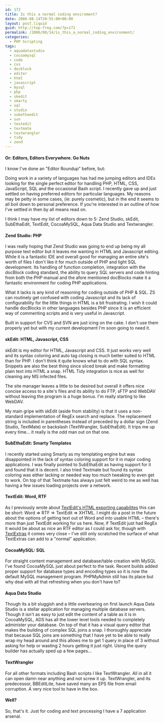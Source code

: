 ```yaml
---
id: 172
title: Is this a normal coding enviroment?
date: 2006-08-14T20:55:00+00:00
layout: post.liquid
guid: http://top-frog.com/?p=172
permalink: /2006/08/14/is_this_a_normal_coding_environment/
categories:
  - PHP Scripting
tags:
  - aquadatastudio
  - cocoamysql
  - code
  - cvs
  - docblock
  - editor
  - html
  - javascript
  - mysql
  - php
  - skedit
  - smarty
  - sql
  - studio
  - subethaedit
  - svn
  - textedit
  - textmate
  - textwrangler
  - tidy
  - zend
---
```

#### Or: Editors, Editors Everywhere. Go Nuts

I know I've done an "Editor Roundup" before, but:

Doing work in a variety of languages has had me jumping editors and IDEs looking for the single perfect editor for handling PHP, HTML, CSS, JavaScript, SQL and the occasional Bash script. I recently gave up and just settled on having preferred editors for particular languages. My reasons may be petty in some cases, (ie: purely cosmetic), but in the end it seems to all boil down to personal preference. If you're interested in an outline of how I've settled in then by all means read on.

I think I may have my list of editors down to 5: Zend Studio, skEdit, SubEthaEdit, TextEdit, CocoaMySQL, Aqua Data Studio and Textwrangler.



#### Zend Studio: PHP

I was really hoping that Zend Studio was going to end up being my all purpose text editor but it leaves me wanting in HTML and Javascript editing. While it is a fantastic IDE and overall good for managing an entire site's worth of files I don't like it for much outside of PHP and light SQL development. Its handling of function completion, integration with the docBlock coding standard, the ability to query SQL servers and code hinting from both the PHP manual and the afore mentioned docBlocks make it a fantastic environment for coding PHP applications.

What it lacks is any kind of reasoning for coding outside of PHP & SQL. ZS can routinely get confused with coding Javascript and its lack of configurability for the little things in HTML is a bit frustrating. I wish it could handle docBlocks in other languages besides PHP since it is an efficient way of commenting scripts and is very useful in Javascript.

Built in support for CVS and SVN are just icing on the cake. I don't use them properly yet but with my current development I'm soon going to need it.

#### skEdit: HTML, Javascript, CSS

skEdit is my editor for HTML, Javascript and CSS. It just works very well and its syntax coloring and auto tag closing is much better suited to HTML than for PHP. I don't think it quite knows what to do with SQL syntax. Snippets are also the best thing since sliced break and make formatting plain text into HTML a snap. HTML Tidy integration is nice as well for cleaning any MS infected files.

The site manager leaves a little to be desired but overall it offers nice concise access to a site's files and its ability to do FTP, sFTP and WebDAV without leaving the program is a huge bonus. I'm really starting to like WebDAV.

My main gripe with skEdit (aside from stability) is that it uses a non-standard implementation of RegEx search and replace. The replacement string is included in parentheses instead of preceded by a dollar sign (Zend Studio, TextMate) or backslash (TextWrangler, SubEthaEdit). It trips me up every time… it really is the odd man out on that one.

#### SubEthaEdit: Smarty Templates

I recently started using Smarty as my templating engine but was disappointed in the lack of syntax coloring support for it in major coding applications. I was finally pointed to SubEthaEdit as having support for it and found that it is decent. I also tried Textmate but found its syntax coloring was either lacking or needed way too much tweaking to even get to work. On top of that Textmate has always just felt weird to me as well has having a few issues loading projects over a network.

#### TextEdit: Word, RTF

As I previously wrote about [TextEdit's HTML exporting capabilites](/2005/12/07/html_formatting_with_textedit) this can be short: Word &rArr; RTF &rArr; TextEdit &rArr; XHTML. I might do a post in the future about the options of getting text out of Word and into usable HTML – there's more than just TextEdit working for us here. Now, if TextEdit just had RegEx it would be about as nice an RTF editor as I could ask for, though with [TextExtras](http://www.lorax.com/FreeStuff/TextExtras.html) it comes very close – I've still only scratched the surface of what TextExtras can add to a "normal" application.

#### CocoaMySQL: SQL

For straight content management and database/table creation with MySQL I've found CocoaMySQL just about perfect to the task. Recent builds added proper support for database types and encoding types so it is now the default MySQL management program. PHPMyAdmin still has its place but why deal with all that refreshing when you don't have to?

#### Aqua Data Studio

Though its a bit sluggish and a little overbearing on first launch Aqua Data Studio is a stellar application for managing multiple database servers. Though it isn't as easy to just edit the content of a table as it is in CocoaMySQL, ADS has all the lower level tools needed to completely administer your database. On top of that it has a visual query editor that makes the building of complex SQL joins a snap. I thoroughly appreciate that because SQL joins are something that I have yet to be able to really wrap my head around and this allows me to get 1 query in place of 3 without asking for help or wasting 2 hours getting it just right. Using the query builder has actually sped up a few pages…

#### TextWrangler

For all other formats including Bash scripts I like TextWrangler. All in all it can open damn near anything and not screw it up. TextWrangler, and its predecessor, BBEditLite, have saved many an EPS file from email corruption. A very nice tool to have in the box.

#### Well?

So, that's it. Just for coding and text processing I have a 7 application arsenal.
